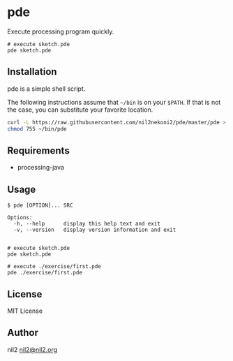 pde
===

Execute processing program quickly.

```
# execute sketch.pde
pde sketch.pde
```

Installation
------------

pde is a simple shell script.

The following instructions assume that `~/bin` is on your `$PATH`.
If that is not the case, you can substitute your favorite location.

```sh
curl -L https://raw.githubusercontent.com/nil2nekoni2/pde/master/pde > ~/bin/pde
chmod 755 ~/bin/pde
```

Requirements
-----------

- processing-java

Usage
-----

```
$ pde [OPTION]... SRC

Options:
  -h, --help      display this help text and exit
  -v, --version   display version information and exit


# execute sketch.pde
pde sketch.pde

# execute ./exercise/first.pde
pde ./exercise/first.pde
```

License
-------

MIT License

Author
------

nil2 <nil2@nil2.org>
